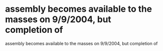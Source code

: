 # assembly becomes available to the masses on 9/9/2004, but completion of

assembly becomes available to the masses on 9/9/2004, but completion of